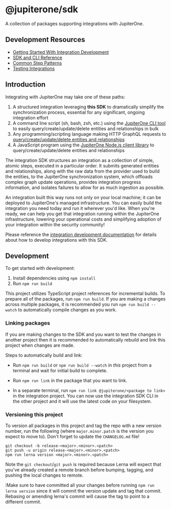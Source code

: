 # @jupiterone/sdk

A collection of packages supporting integrations with JupiterOne.

## Development Resources

- [Getting Started With Integration Development](docs/integrations/development_guide.md)
- [SDK and CLI Reference](docs/integrations/development.md)
- [Common Step Patterns](docs/integrations/step-patterns.md)
- [Testing Integrations](docs/integrations/testing.md)

## Introduction

Integrating with JupiterOne may take one of these paths:

1. A structured integration leveraging **this SDK** to dramatically simplify the
   synchronization process, essential for any significant, ongoing integration
   effort
1. A command line script (sh, bash, zsh, etc.) using the [JupiterOne CLI
   tool][2] to easily query/create/update/delete entities and relationships in
   bulk
1. Any programming/scripting language making HTTP GraphQL requests to
   [query/create/update/delete entities and relationships][1]
1. A JavaScript program using the [JupiterOne Node.js client library][2] to
   query/create/update/delete entities and relationships

The integration SDK structures an integration as a collection of simple, atomic
steps, executed in a particular order. It submits generated entities and
relationships, along with the raw data from the provider used to build the
entities, to the JupiterOne synchronization system, which offloads complex graph
update operations, provides integration progress information, and isolates
failures to allow for as much ingestion as possible.

An integration built this way runs not only on your local machine; it can be
deployed to JupiterOne's managed infrastructure. You can easily build the
integration you need today and run it wherever you'd like. When you're ready, we
can help you get that integration running within the JupiterOne infrastructure,
lowering your operational costs and simplifying adoption of your integration
within the security community!

Please reference the
[integration development documentation](docs/integrations/development.md) for
details about how to develop integrations with this SDK.

## Development

To get started with development:

1. Install dependencies using `npm install`
1. Run `npm run build`

This project utilizes TypeScript project references for incremental builds. To
prepare all of the packages, run `npm run build`. If you are making a changes
across multiple packages, it is recommended you run `npm run build --watch` to
automatically compile changes as you work.

### Linking packages

If you are making changes to the SDK and you want to test the changes in another
project then it is recommended to automatically rebuild and link this project
when changes are made.

Steps to automatically build and link:

- Run `npm run build` or `npm run build --watch` in _this_ project from a
  terminal and wait for initial build to complete.

- Run `npm run link` in the package that you want to link.

- In a separate terminal, run `npm run link @jupiterone/<package to link>` in
  the integration project. You can now use the integration SDK CLI in the other
  project and it will use the latest code on your filesystem.

### Versioning this project

To version all packages in this project and tag the repo with a new version
number, run the following (where `major.minor.patch` is the version you expect
to move to). Don't forget to update the `CHANGELOG.md` file!

```shell
git checkout -b release-<major>.<minor>.<patch>
git push -u origin release-<major>.<minor>.<patch>
npm run lerna version <major>.<minor>.<patch>
```

Note the `git checkout`/`git push` is required because Lerna will expect that
you've already created a remote branch before bumping, tagging, and pushing the
local changes to remote.

❕Make sure to have committed all your changes before running
`npm run lerna version` since it will commit the version update and tag that
commit. Rebasing or amending lerna's commit will cause the tag to point to a
different commit.

[1]:
  https://support.jupiterone.io/hc/en-us/articles/360022722094-JupiterOne-Platform-API
[2]: https://github.com/JupiterOne/jupiterone-client-nodejs
